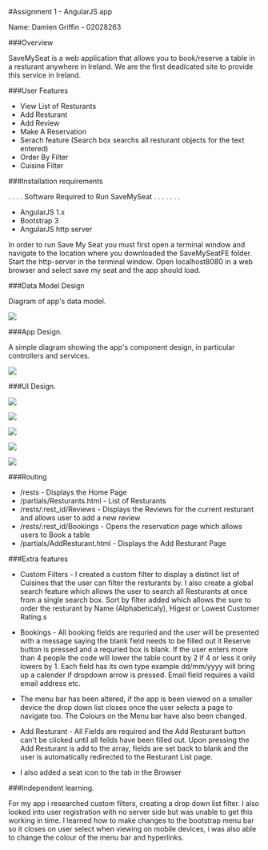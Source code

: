 #Assignment 1 - AngularJS app

Name: Damien Griffin - 02028263

###Overview

SaveMySeat is a web application that allows you to book/reserve a table in a resturant anywhere in Ireland. We are the first deadicated site to provide this service in Ireland.



###User Features 
 
 + View List of Resturants
 + Add Resturant
 + Add Review
 + Make A Reservation
 + Serach feature (Search box searchs all resturant objects for the text entered)
 + Order By Filter
 + Cuisine Filter

###Installation requirements

. . . .  Software Required to Run SaveMySeat . . . . . . . 
+ AngularJS 1.x
+ Bootstrap 3
+ AngularJS http server

In order to run Save My Seat you must first open a terminal window and navigate to the location where you downloaded the SaveMySeatFE folder. Start the http-server in the terminal window. Open localhost8080 in a web browser and select save my seat and the app should load.

###Data Model Design

Diagram of app's data model.

![][image1]


###App Design.

A simple diagram showing the app's component design, in particular controllers and services.

![][image2]

###UI Design.

![][homepage]

![][Resturant List]

![][AddReview]

![][Reservation]

![][AddResturant]

###Routing

+ /rests - Displays the Home Page
+ /partials/Resturants.html - List of Resturants
+ /rests/:rest_id/Reviews - Displays the Reviews for the current resturant and allows user to add a new review
+ /rests/:rest_id/Bookings - Opens the reservation page which allows users to Book a table
+ /partials/AddResturant.html - Displays the Add Resturant Page

###Extra features

+ Custom Filters - I created a custom filter to display a distinct list of Cuisines that the user can filter the resturants by. I also create a global search feature which allows the user to search all Resturants at once from a single search box. Sort by filter added which allows the sure to order the resturant by Name (Alphabeticaly), Higest or Lowest Customer Rating.s

+ Bookings - All booking fields are requried and the user will be presented with a message saying the blank field needs to be filled out it Reserve button is pressed and a requried box is blank. If the user enters more than 4 people the code will lower the table count by 2 if 4 or less it only lowers by 1. Each field has its own type example dd/mm/yyyy will bring up a calender if dropdown arrow is pressed. Email field requires a vaild email address etc.

+ The menu bar has been altered, if the app is been viewed on a smaller device the drop down list closes once the user selects a page to navigate too. The Colours on the Menu bar have also been changed.

+ Add Resturant - All Fields are required and the Add Resturant button can't be clicked until all feilds have been filled out. Upon pressing the Add Resturant is add to the array, fields are set back to blank and the user is automatically redirected to the Resturant List page.

+ I also added a seat icon to the tab in the Browser


###Independent learning.

For my app i researched custom filters, creating a drop down list filter. I also looked into user registration with no server side but was unable to get this working in time. I learned how to make changes to the bootstrap menu bar so it closes on user select when viewing on mobile devices, i was also able to change the colour of the menu bar and hyperlinks.

[image1]: ./Model.png
[image2]: ./Design.png
[homepage]: ./HomePage.png
[Resturant List]: ./ResturantList.png
[AddReview]: ./AddReview.png
[Reservation]: ./Reservation.png
[AddResturant]: ./AddResturant.png
